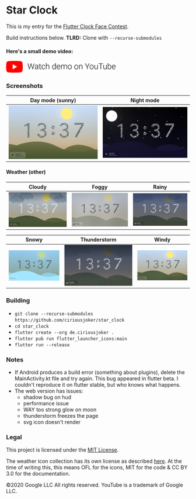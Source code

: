 # Star Clock

This is my entry for the [Flutter Clock Face Contest](https://flutter.dev/clock).

Build instructions below.
**TLRD:** Clone with `--recurse-submodules`

#### Here's a small demo video:

<a href='https://www.youtube.com/watch?v=ZuHLtdbaXqc'><img alt='Watch demo on YouTube' src='assets_readme/youtube-banner/YouTube Banner.png' height="32px"/></a>

### Screenshots

| Day mode (sunny)                                | Night mode                                      |
| ----------------------------------------------- | ----------------------------------------------- |
| ![Sunny](./assets_readme/screenshots/sunny.png) | ![Night](./assets_readme/screenshots/night.png) |

#### Weather (other)

| Cloudy                                            | Foggy                                           | Rainy                                           |
| ------------------------------------------------- | ----------------------------------------------- | ----------------------------------------------- |
| ![Cloudy](./assets_readme/screenshots/cloudy.png) | ![Foggy](./assets_readme/screenshots/foggy.png) | ![Rainy](./assets_readme/screenshots/rainy.png) |

| Snowy                                           | Thunderstorm                                                  | Windy                                           |
| ----------------------------------------------- | ------------------------------------------------------------- | ----------------------------------------------- |
| ![Snowy](./assets_readme/screenshots/snowy.png) | ![Thunderstorm](./assets_readme/screenshots/thunderstorm.png) | ![Windy](./assets_readme/screenshots/windy.png) |

### Building

-   `git clone --recurse-submodules https://github.com/ciriousjoker/star_clock`
-   `cd star_clock`
-   `flutter create --org de.ciriousjoker .`
-   `flutter pub run flutter_launcher_icons:main`
-   `flutter run --release`

### Notes

-   If Android produces a build error (something about plugins), delete the MainActivity.kt file and try again. This bug appeared in flutter beta. I couldn't reproduce it on flutter stable, but who knows what happens.
-   The web version has issues:
    -   shadow bug on hud
    -   performance issue
    -   WAY too strong glow on moon
    -   thunderstorm freezes the page
    -   svg icon doesn't render

### Legal

This project is licensed under the [MIT License](LICENSE).

The weather icon collection has its own license as described [here](https://github.com/erikflowers/weather-icons/#licensing).
At the time of writing this, this means OFL for the icons, MIT for the code & CC BY 3.0 for the documentation.

©2020 Google LLC All rights reserved. YouTube is a trademark of Google LLC.
